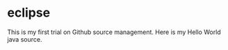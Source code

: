 # eclipse
This is my first trial on Github source management. 
Here is my Hello World java source. 
